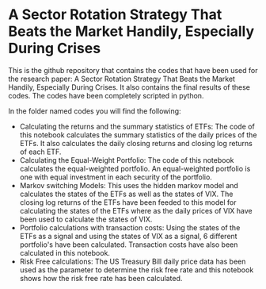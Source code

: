 # A Sector Rotation Strategy That Beats the Market Handily, Especially During Crises


This is the github repository that contains the codes that have been used for the research paper: A Sector Rotation Strategy That Beats the Market Handily, Especially During Crises. 
It also contains the final results of these codes. 
The codes have been completely scripted in python.


In the folder named codes you will find the following:
- Calculating the returns and the summary statistics of ETFs: The code of this notebook calculates the summary statistics of the daily prices of the ETFs. It also calculates the daily closing returns and closing log returns of each ETF.
- Calculating the Equal-Weight Portfolio: The code of this notebook calculates the equal-weighted portfolio. An equal-weighted portfolio is one with equal investment in each security of the portfolio.
- Markov switching Models: This uses the hidden markov model and calculates the states of the ETFs as well as the states of VIX. The closing log returns of the ETFs have been feeded to this model for calculating the states of the ETFs where as the daily prices of VIX have been used to calculate the states of VIX.
- Portfolio calculations with transaction costs: Using the states of the ETFs as a signal and using the states of VIX as a signal, 6 different portfolio's have been calculated. Transaction costs have also been calculated in this notebook.
- Risk Free calculations: The US Treasury Bill daily price data has been used as the parameter to determine the risk free rate and this notebook shows how the risk free rate has been calculated.
